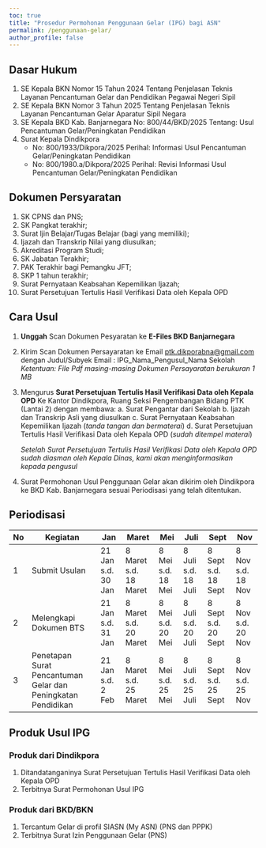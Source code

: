 ```yaml
---
toc: true
title: "Prosedur Permohonan Penggunaan Gelar (IPG) bagi ASN"
permalink: /penggunaan-gelar/
author_profile: false
---
```

## Dasar Hukum
1. SE Kepala BKN Nomor 15 Tahun 2024 Tentang Penjelasan Teknis Layanan Pencantuman Gelar dan Pendidikan Pegawai Negeri Sipil 
2. SE Kepala BKN Nomor 3 Tahun 2025 Tentang Penjelasan Teknis Layanan Pencantuman Gelar Aparatur Sipil Negara
3. SE Kepala BKD Kab. Banjarnegara No: 800/44/BKD/2025 Tentang: Usul Pencantuman Gelar/Peningkatan Pendidikan
4. Surat Kepala Dindikpora
    * No: 800/1933/Dikpora/2025 Perihal: Informasi Usul Pencantuman Gelar/Peningkatan Pendidikan
    * No: 800/1980.a/Dikpora/2025 Perihal: Revisi Informasi Usul Pencantuman Gelar/Peningkatan Pendidikan
  
## Dokumen Persyaratan
1. SK CPNS dan PNS; 
2. SK Pangkat terakhir; 
3. Surat ljin Belajar/Tugas Belajar (bagi yang memiliki); 
4. Ijazah dan Transkrip Nilai yang diusulkan; 
5. Akreditasi Program Studi; 
6. SK Jabatan Terakhir; 
7. PAK Terakhir bagi Pemangku JFT; 
8. SKP 1 tahun terakhir; 
9. Surat Pernyataan Keabsahan Kepemilikan Ijazah; 
10. Surat Persetujuan Tertulis Hasil Verifikasi Data oleh Kepala OPD

## Cara Usul
1. **Unggah** Scan Dokumen Pesyaratan ke **E-Files BKD Banjarnegara**
2. Kirim Scan Dokumen Persayaratan ke Email ptk.dikporabna@gmail.com dengan Judul/Subyek Email : IPG_Nama_Pengusul_Nama Sekolah
   *Ketentuan: File Pdf masing-masing Dokumen Persayaratan berukuran 1 MB*
3. Mengurus **Surat Persetujuan Tertulis Hasil Verifikasi Data oleh Kepala OPD** Ke Kantor Dindikpora, Ruang Seksi Pengembangan Bidang PTK (Lantai 2) dengan membawa:
   a. Surat Pengantar dari Sekolah
   b. Ijazah dan Transkrip Asli yang diusulkan
   c. Surat Pernyataan Keabsahan Kepemilikan Ijazah (*tanda tangan dan bermaterai*)
   d. Surat Persetujuan Tertulis Hasil Verifikasi Data oleh Kepala OPD (*sudah ditempel materai*)

   *Setelah Surat Persetujuan Tertulis Hasil Verifikasi Data oleh Kepala OPD sudah diasman oleh Kepala Dinas, kami akan menginformasikan kepada pengusul*
   
5. Surat Permohonan Usul Penggunaan Gelar akan dikirim oleh Dindikpora ke BKD Kab. Banjarnegara sesuai Periodisasi yang telah ditentukan.

## Periodisasi
| No  | Kegiatan                | Jan | Maret | Mei | Juli | Sept | Nov |
| --- | -----------             | --- | ---   | --- | ---  | ---  | --- | 
| 1   | Submit Usulan           | 21 Jan s.d. 30 Jan | 8 Maret s.d. 18 Maret | 8 Mei s.d. 18 Mei | 8 Juli s.d. 18 Juli | 8 Sept s.d. 18 Sept | 8 Nov s.d. 18 Nov |
| 2   | Melengkapi Dokumen BTS  |  21 Jan s.d. 31 Jan | 8 Maret s.d. 20 Maret | 8 Mei s.d. 20 Mei | 8 Juli s.d. 20 Juli | 8 Sept s.d. 20 Sept | 8 Nov s.d. 20 Nov |
| 3   | Penetapan Surat Pencantuman Gelar dan Peningkatan Pendidikan |  21 Jan s.d. 2 Feb | 8 Maret s.d. 25 Maret | 8 Mei s.d. 25 Mei | 8 Juli s.d. 25 Juli | 8 Sept s.d. 25 Sept | 8 Nov s.d. 25 Nov |

## Produk Usul IPG
### Produk dari Dindikpora
1. Ditandatanganinya Surat Persetujuan Tertulis Hasil Verifikasi Data oleh Kepala OPD
2. Terbitnya Surat Permohonan Usul IPG

### Produk dari BKD/BKN
1. Tercantum Gelar di profil SIASN (My ASN) (PNS dan PPPK)
2. Terbitnya Surat Izin Penggunaan Gelar (PNS)


